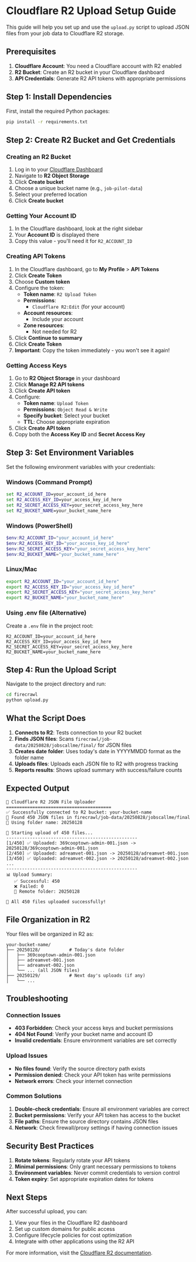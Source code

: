 # Cloudflare R2 Upload Setup Guide

This guide will help you set up and use the `upload.py` script to upload JSON files from your job data to Cloudflare R2 storage.

## Prerequisites

1. **Cloudflare Account**: You need a Cloudflare account with R2 enabled
2. **R2 Bucket**: Create an R2 bucket in your Cloudflare dashboard
3. **API Credentials**: Generate R2 API tokens with appropriate permissions

## Step 1: Install Dependencies

First, install the required Python packages:

```bash
pip install -r requirements.txt
```

## Step 2: Create R2 Bucket and Get Credentials

### Creating an R2 Bucket
1. Log in to your [Cloudflare Dashboard](https://dash.cloudflare.com/)
2. Navigate to **R2 Object Storage**
3. Click **Create bucket**
4. Choose a unique bucket name (e.g., `job-pilot-data`)
5. Select your preferred location
6. Click **Create bucket**

### Getting Your Account ID
1. In the Cloudflare dashboard, look at the right sidebar
2. Your **Account ID** is displayed there
3. Copy this value - you'll need it for `R2_ACCOUNT_ID`

### Creating API Tokens
1. In the Cloudflare dashboard, go to **My Profile** > **API Tokens**
2. Click **Create Token**
3. Choose **Custom token**
4. Configure the token:
   - **Token name**: `R2 Upload Token`
   - **Permissions**: 
     - `Cloudflare R2:Edit` (for your account)
   - **Account resources**: 
     - Include your account
   - **Zone resources**: 
     - Not needed for R2
5. Click **Continue to summary**
6. Click **Create Token**
7. **Important**: Copy the token immediately - you won't see it again!

### Getting Access Keys
1. Go to **R2 Object Storage** in your dashboard
2. Click **Manage R2 API tokens**
3. Click **Create API token**
4. Configure:
   - **Token name**: `Upload Token`
   - **Permissions**: `Object Read & Write`
   - **Specify bucket**: Select your bucket
   - **TTL**: Choose appropriate expiration
5. Click **Create API token**
6. Copy both the **Access Key ID** and **Secret Access Key**

## Step 3: Set Environment Variables

Set the following environment variables with your credentials:

### Windows (Command Prompt)
```cmd
set R2_ACCOUNT_ID=your_account_id_here
set R2_ACCESS_KEY_ID=your_access_key_id_here
set R2_SECRET_ACCESS_KEY=your_secret_access_key_here
set R2_BUCKET_NAME=your_bucket_name_here
```

### Windows (PowerShell)
```powershell
$env:R2_ACCOUNT_ID="your_account_id_here"
$env:R2_ACCESS_KEY_ID="your_access_key_id_here"
$env:R2_SECRET_ACCESS_KEY="your_secret_access_key_here"
$env:R2_BUCKET_NAME="your_bucket_name_here"
```

### Linux/Mac
```bash
export R2_ACCOUNT_ID="your_account_id_here"
export R2_ACCESS_KEY_ID="your_access_key_id_here"
export R2_SECRET_ACCESS_KEY="your_secret_access_key_here"
export R2_BUCKET_NAME="your_bucket_name_here"
```

### Using .env file (Alternative)
Create a `.env` file in the project root:
```env
R2_ACCOUNT_ID=your_account_id_here
R2_ACCESS_KEY_ID=your_access_key_id_here
R2_SECRET_ACCESS_KEY=your_secret_access_key_here
R2_BUCKET_NAME=your_bucket_name_here
```

## Step 4: Run the Upload Script

Navigate to the project directory and run:

```bash
cd firecrawl
python upload.py
```

## What the Script Does

1. **Connects to R2**: Tests connection to your R2 bucket
2. **Finds JSON files**: Scans `firecrawl/job-data/20250828/jobscallme/final/` for JSON files
3. **Creates date folder**: Uses today's date in YYYYMMDD format as the folder name
4. **Uploads files**: Uploads each JSON file to R2 with progress tracking
5. **Reports results**: Shows upload summary with success/failure counts

## Expected Output

```
🚀 Cloudflare R2 JSON File Uploader
========================================
✅ Successfully connected to R2 bucket: your-bucket-name
📁 Found 450 JSON files in firecrawl/job-data/20250828/jobscallme/final
📅 Using folder name: 20250128

🚀 Starting upload of 450 files...
--------------------------------------------------
[1/450] ✅ Uploaded: 369cooptown-admin-001.json -> 20250128/369cooptown-admin-001.json
[2/450] ✅ Uploaded: adreamvet-001.json -> 20250128/adreamvet-001.json
[3/450] ✅ Uploaded: adreamvet-002.json -> 20250128/adreamvet-002.json
...
--------------------------------------------------
📊 Upload Summary:
   ✅ Successful: 450
   ❌ Failed: 0
   📁 Remote folder: 20250128

🎉 All 450 files uploaded successfully!
```

## File Organization in R2

Your files will be organized in R2 as:
```
your-bucket-name/
├── 20250128/           # Today's date folder
│   ├── 369cooptown-admin-001.json
│   ├── adreamvet-001.json
│   ├── adreamvet-002.json
│   └── ... (all JSON files)
├── 20250129/           # Next day's uploads (if any)
│   └── ...
```

## Troubleshooting

### Connection Issues
- **403 Forbidden**: Check your access keys and bucket permissions
- **404 Not Found**: Verify your bucket name and account ID
- **Invalid credentials**: Ensure environment variables are set correctly

### Upload Issues
- **No files found**: Verify the source directory path exists
- **Permission denied**: Check your API token has write permissions
- **Network errors**: Check your internet connection

### Common Solutions
1. **Double-check credentials**: Ensure all environment variables are correct
2. **Bucket permissions**: Verify your API token has access to the bucket
3. **File paths**: Ensure the source directory contains JSON files
4. **Network**: Check firewall/proxy settings if having connection issues

## Security Best Practices

1. **Rotate tokens**: Regularly rotate your API tokens
2. **Minimal permissions**: Only grant necessary permissions to tokens
3. **Environment variables**: Never commit credentials to version control
4. **Token expiry**: Set appropriate expiration dates for tokens

## Next Steps

After successful upload, you can:
1. View your files in the Cloudflare R2 dashboard
2. Set up custom domains for public access
3. Configure lifecycle policies for cost optimization
4. Integrate with other applications using the R2 API

For more information, visit the [Cloudflare R2 documentation](https://developers.cloudflare.com/r2/).
